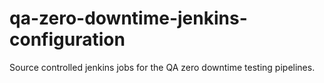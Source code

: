 # qa-zero-downtime-jenkins-configuration
Source controlled jenkins jobs for the QA zero downtime testing pipelines.
